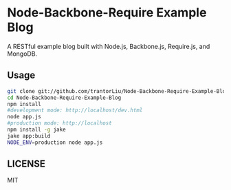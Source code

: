 # Node-Backbone-Require Example Blog
A RESTful example blog built with Node.js, Backbone.js, Require.js, and MongoDB.

## Usage
```sh
git clone git://github.com/trantorLiu/Node-Backbone-Require-Example-Blog.git
cd Node-Backbone-Require-Example-Blog
npm install
#development mode: http://localhost/dev.html
node app.js
#production mode: http://localhost
npm install -g jake
jake app:build
NODE_ENV=production node app.js
```
## LICENSE
MIT
